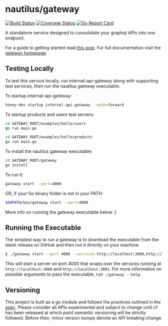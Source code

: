 # nautilus/gateway

[![Build Status](https://travis-ci.org/nautilus/gateway.svg?branch=master)](https://travis-ci.org/nautilus/gateway) [![Coverage Status](https://coveralls.io/repos/github/nautilus/gateway/badge.svg?branch=master)](https://coveralls.io/github/nautilus/gateway?branch=master) [![Go Report Card](https://goreportcard.com/badge/github.com/nautilus/gateway)](https://goreportcard.com/report/github.com/nautilus/gateway)

A standalone service designed to consolidate your graphql APIs into one endpoint.

For a guide to getting started read [this post](https://medium.com/@aaivazis/a-guide-to-schema-federation-part-1-995b639ac035). For full documentation visit the [gateway homepage](https://gateway.nautilus.dev).

## Testing Locally

To test this service locally, run internal-api-gateway along with supporting test services, then run the nautilus gateway executable.


To startup internal-api-gateway:
```bash
honey-dev startup internal-api-gateway --mode=forward
```
To startup products and users test servers:
```bash
cd GATEWAY_ROOT/examples/hello/users
go run main.go

cd GATEWAY_ROOT/examples/hello/products
go run main.go
```

To install the nautilus gateway executable:

```bash
cd GATEWAY_ROOT/gateway
go install
```

To run it:

```bash
gateway start --port=4000
```

OR, if your Go binary folder is not in your PATH:

```bash
$GOPATH/bin/gateway start --port=4000
```

More info on running the gateway executable below :)

## Running the Executable

The simplest way to run a gateway is to download the executable
from the latest release on GitHub and then run it directly on
your machine:

```bash
$ ./gateway start --port 4000 --services http://localhost:3000,http://localhost:3001
```

This will start a server on port 4000 that wraps over the services
running at `http://localhost:3000` and `http://localhost:3001`. For more information on possible
arguments to pass the executable, run `./gateway --help`.

## Versioning

This project is built as a go module and follows the practices outlined in the [spec](https://github.com/golang/go/wiki/Modules). Please consider all APIs experimental and subject
to change until v1 has been released at which point semantic versioning will be strictly followed. Before
then, minor version bumps denote an API breaking change.
